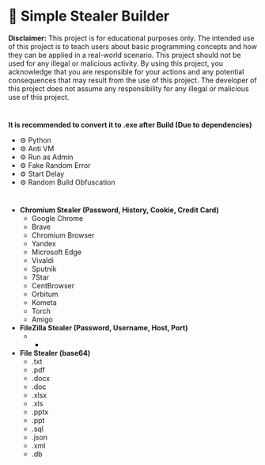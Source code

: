 # 🤡 Simple Stealer Builder
**Disclaimer:** 
This project is for educational purposes only. The intended use of this project is to teach users about basic programming concepts and how they can be applied in a real-world scenario. This project should not be used for any illegal or malicious activity. By using this project, you acknowledge that you are responsible for your actions and any potential consequences that may result from the use of this project. The developer of this project does not assume any responsibility for any illegal or malicious use of this project.
#
**It is recommended to convert it to .exe after Build (Due to dependencies)**

* ⚙️ Python
* ⚙️ Anti VM
* ⚙️ Run as Admin
* ⚙️ Fake Random Error
* ⚙️ Start Delay
* ⚙️ Random Build Obfuscation
#
* **Chromium Stealer (Password, History, Cookie, Credit Card)**
	* Google Chrome
	* Brave
	* Chromium Browser
	* Yandex
	* Microsoft Edge
	* Vivaldi
	* Sputnik
	* 7Star
	* CentBrowser
	* Orbitum
	* Kometa
	* Torch
	* Amigo
* **FileZilla Stealer (Password, Username, Host, Port)**
	* -
* **File Stealer (base64)**
	* .txt
	* .pdf
	* .docx
	* .doc
	* .xlsx
	* .xls
	* .pptx
	* .ppt
	* .sql
	* .json
	* .xml
	* .db
#




